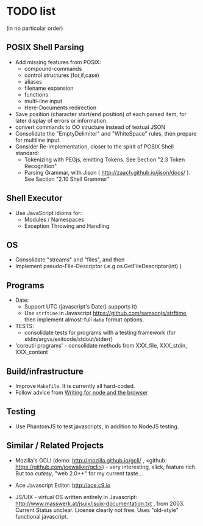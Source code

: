 # TODO list
(in no particular order)

## POSIX Shell Parsing

* Add missing features from POSIX:
	* compound-commands
	* control structures (for,if,case)
	* aliases
	* filename expansion
	* functions
	* multi-line input
	* Here-Documents redirection
* Save position (character start/end position) of each parsed item,
for later display of errors or information.
* convert commands to OO structure instead of textual JSON
* Consolidate the "EmptyDelimiter" and "WhiteSpace" rules, then prepare for multiline input.
* Consider Re-implementation, closer to the spirit of POSIX Shell standard:
    * Tokenizing with PEGjs, emitting Tokens.
    See Section "2.3 Token Recognition"
    * Parsing Grammar, with Jison ( http://zaach.github.io/jison/docs/ ).
    See Section "2.10 Shell Grammer"

## Shell Executor

* Use JavaScript idioms for:
    * Modules / Namespaces
    * Exception Throwing and Handling


## OS

* Consolidate "streams" and "files", and then
* Implement pseudo-File-Descriptor (.e.g os.GetFileDescriptor(int) )

## Programs

* Date:
    * Support UTC (javascript's Date() supports it)
    * Use `strftime` in Javascript <https://github.com/samsonjs/strftime>,
    then  implement almost-full `date` format options.
* TESTS:
    * consolidate tests for programs with a testing framework (for stdin/argvs/exitcode/stdout/stderr)
* 'coreutil programs' - consolidate methods from XXX_file, XXX_stdin, XXX_content

## Build/infrastructure

* Improve `Makefile`. It is currently all hard-coded.
* Follow advice from [Writing for node and the browser](http://caolanmcmahon.com/posts/writing_for_node_and_the_browser/)

## Testing

* Use PhantomJS to test javascripts, in addition to NodeJS testing.

## Similar / Related Projects

* Mozilla's GCLI (demo: <http://mozilla.github.io/gcli/> ,
 <github: https://github.com/joewalker/gcli>) - very interesting, slick, feature rich.
But too *cutesy*, "web 2.0++" for my current taste...

* Ace Javascript Editor: <http://ace.c9.io>

* JS/UIX - virtual OS written entirely in Javascript: <http://www.masswerk.at/jsuix/jsuix-documentation.txt> ,
    from 2003. Current Status unclear. License clearly not free. Uses "old-style" functional javascript.

